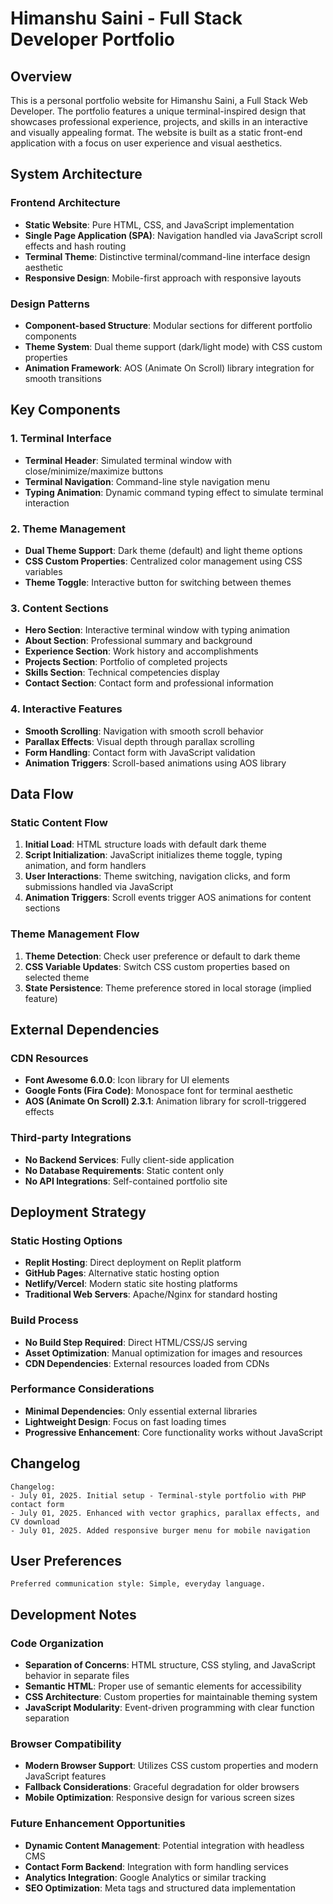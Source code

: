 # Himanshu Saini - Full Stack Developer Portfolio

## Overview

This is a personal portfolio website for Himanshu Saini, a Full Stack Web Developer. The portfolio features a unique terminal-inspired design that showcases professional experience, projects, and skills in an interactive and visually appealing format. The website is built as a static front-end application with a focus on user experience and visual aesthetics.

## System Architecture

### Frontend Architecture
- **Static Website**: Pure HTML, CSS, and JavaScript implementation
- **Single Page Application (SPA)**: Navigation handled via JavaScript scroll effects and hash routing
- **Terminal Theme**: Distinctive terminal/command-line interface design aesthetic
- **Responsive Design**: Mobile-first approach with responsive layouts

### Design Patterns
- **Component-based Structure**: Modular sections for different portfolio components
- **Theme System**: Dual theme support (dark/light mode) with CSS custom properties
- **Animation Framework**: AOS (Animate On Scroll) library integration for smooth transitions

## Key Components

### 1. Terminal Interface
- **Terminal Header**: Simulated terminal window with close/minimize/maximize buttons
- **Terminal Navigation**: Command-line style navigation menu
- **Typing Animation**: Dynamic command typing effect to simulate terminal interaction

### 2. Theme Management
- **Dual Theme Support**: Dark theme (default) and light theme options
- **CSS Custom Properties**: Centralized color management using CSS variables
- **Theme Toggle**: Interactive button for switching between themes

### 3. Content Sections
- **Hero Section**: Interactive terminal window with typing animation
- **About Section**: Professional summary and background
- **Experience Section**: Work history and accomplishments
- **Projects Section**: Portfolio of completed projects
- **Skills Section**: Technical competencies display
- **Contact Section**: Contact form and professional information

### 4. Interactive Features
- **Smooth Scrolling**: Navigation with smooth scroll behavior
- **Parallax Effects**: Visual depth through parallax scrolling
- **Form Handling**: Contact form with JavaScript validation
- **Animation Triggers**: Scroll-based animations using AOS library

## Data Flow

### Static Content Flow
1. **Initial Load**: HTML structure loads with default dark theme
2. **Script Initialization**: JavaScript initializes theme toggle, typing animation, and form handlers
3. **User Interactions**: Theme switching, navigation clicks, and form submissions handled via JavaScript
4. **Animation Triggers**: Scroll events trigger AOS animations for content sections

### Theme Management Flow
1. **Theme Detection**: Check user preference or default to dark theme
2. **CSS Variable Updates**: Switch CSS custom properties based on selected theme
3. **State Persistence**: Theme preference stored in local storage (implied feature)

## External Dependencies

### CDN Resources
- **Font Awesome 6.0.0**: Icon library for UI elements
- **Google Fonts (Fira Code)**: Monospace font for terminal aesthetic
- **AOS (Animate On Scroll) 2.3.1**: Animation library for scroll-triggered effects

### Third-party Integrations
- **No Backend Services**: Fully client-side application
- **No Database Requirements**: Static content only
- **No API Integrations**: Self-contained portfolio site

## Deployment Strategy

### Static Hosting Options
- **Replit Hosting**: Direct deployment on Replit platform
- **GitHub Pages**: Alternative static hosting option
- **Netlify/Vercel**: Modern static site hosting platforms
- **Traditional Web Servers**: Apache/Nginx for standard hosting

### Build Process
- **No Build Step Required**: Direct HTML/CSS/JS serving
- **Asset Optimization**: Manual optimization for images and resources
- **CDN Dependencies**: External resources loaded from CDNs

### Performance Considerations
- **Minimal Dependencies**: Only essential external libraries
- **Lightweight Design**: Focus on fast loading times
- **Progressive Enhancement**: Core functionality works without JavaScript

## Changelog

```
Changelog:
- July 01, 2025. Initial setup - Terminal-style portfolio with PHP contact form
- July 01, 2025. Enhanced with vector graphics, parallax effects, and CV download
- July 01, 2025. Added responsive burger menu for mobile navigation
```

## User Preferences

```
Preferred communication style: Simple, everyday language.
```

## Development Notes

### Code Organization
- **Separation of Concerns**: HTML structure, CSS styling, and JavaScript behavior in separate files
- **Semantic HTML**: Proper use of semantic elements for accessibility
- **CSS Architecture**: Custom properties for maintainable theming system
- **JavaScript Modularity**: Event-driven programming with clear function separation

### Browser Compatibility
- **Modern Browser Support**: Utilizes CSS custom properties and modern JavaScript features
- **Fallback Considerations**: Graceful degradation for older browsers
- **Mobile Optimization**: Responsive design for various screen sizes

### Future Enhancement Opportunities
- **Dynamic Content Management**: Potential integration with headless CMS
- **Contact Form Backend**: Integration with form handling services
- **Analytics Integration**: Google Analytics or similar tracking
- **SEO Optimization**: Meta tags and structured data implementation